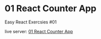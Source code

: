 # 01 React Counter App

Easy React Exercsies #01

live server: [01 React Counter App](https://react-counter-app-orpin-eight.vercel.app/)
